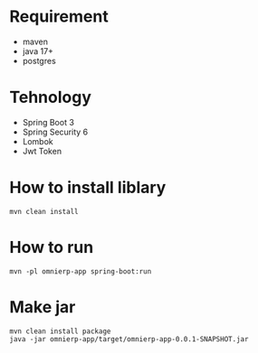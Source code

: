 
# Requirement
- maven
- java 17+
- postgres 
# Tehnology
- Spring Boot 3
- Spring Security 6
- Lombok 
- Jwt Token
# How to install liblary
``mvn clean install``
# How to run
```mvn -pl omnierp-app spring-boot:run```
# Make jar
```mvn clean install package```<br>
```java -jar omnierp-app/target/omnierp-app-0.0.1-SNAPSHOT.jar```